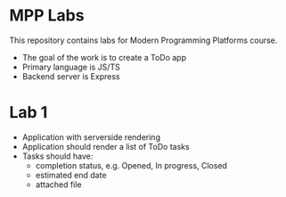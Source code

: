 # MPP Labs
This repository contains labs for Modern Programming Platforms course.
- The goal of the work is to create a ToDo app
- Primary language is JS/TS
- Backend server is Express

# Lab 1
- Application with serverside rendering
- Application should render a list of ToDo tasks
- Tasks should have:
  - completion status, e.g. Opened, In progress, Closed
  - estimated end date
  - attached file